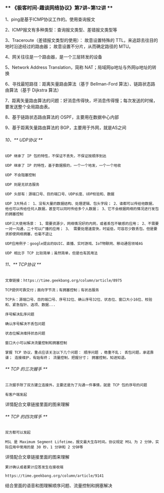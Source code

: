 ### ** 《极客时间-趣谈网络协议》第7讲~第12讲 **

1、ping是基于ICMP协议工作的。使用查询报文

2、ICMP报文有多种类型：查询报文类型、差错报文类型等

3、Traceroute（差错报文类型的使用）：
故意设置特殊的 TTL，来追踪去往目的地时沿途经过的路由器；
故意设置不分片，从而确定路径的 MTU。

4、网关往往是一个路由器，是一个三层转发的设备

5、Network Address Translation，简称 NAT；局域网ip地址与外网ip地址的转换

6、寻找最短路径：距离矢量路由算法（基于 Bellman-Ford 算法）、链路状态路由算法（基于 Dijkstra 算法）

7、距离矢量路由算法的问题：好消息传得快，坏消息传得慢；每次发送的时候，要发送整个全局路由表。

8、基于链路状态路由算法的 OSPF，主要用在数据中心内部

9、基于距离矢量路由算法的 BGP，主要用于外网，就是AS之间

###### 10、** UDP协议 **
`UDP 继承了 IP 包的特性，不保证不丢失，不保证按顺序到达`

`UDP 继承了 IP 的特性，基于数据报的，一个一个地发，一个一个地收`

`UDP 不会阻塞控制`

`UDP 则是无状态服务`

`UDP 头部有：源端口号、目的端口号、UDP长度、UDP校验和、数据`

`UDP 3大特点：
1、没有大量的数据结构、处理逻辑、包头字段；
2、谁都可以传给他数据，他也可以传给任何人数据，甚至可以同时传给多个人数据；
3、它不会根据网络的情况进行发包的拥塞控制`

`UDP三大使用场景：
1、需要资源少，网络情况好的内网，或者丢包不敏感的应用；
2、不需要一对一沟通，二十可以广播的应用；
3、 需要处理速度快，时延低，可容忍少数丢包，但是要求即使网络拥塞，也毫不退让`

`UDP应用例子：google提出的QUIC、直播、实时游戏、IoT物联网、移动通信领域4G`

`UDP 相比于 TCP 比较简单；虽然简单，但是也有其用法`


###### 11、** TCP协议 **

`文章链接：https://time.geekbang.org/column/article/8975`

`TCP提供可靠交付；面向字节流；有拥塞控制；有状态服务`

`TCP头：源端口号、目的端口号、序号32位、确认序号32位、状态位、窗口大小16位、校验和、紧急指针、选项、数据...`

`序号解决乱序问题`

`确认序号解决不丢包问题`

`状态位解决维持状态问题`

`窗口大小可以解决流量控制和拥塞控制`

`掌握 TCP 协议，重点应该关注以下几个问题：
顺序问题 ，稳重不乱；
丢包问题，承诺靠谱；
连接维护，有始有终；
流量控制，把握分寸；
拥塞控制，知进知退。`

###### ** TCP 的三次握手 **

`三次握手除了双方建立连接外，主要还是为了沟通一件事情，就是 TCP 包的序号的问题`

`有客户端发起`

详情配合文章链接里面的图来理解

###### ** TCP 的四次挥手 **

`双方都可以发起`

`MSL 是 Maximum Segment Lifetime，报文最大生存时间。协议规定 MSL 为 2 分钟，实际应用中常用的是 30 秒，1 分钟和 2 分钟等`

详情配合文章链接里面的图来理解

`累计确认或者累计应答发生在接收端`

`https://time.geekbang.org/column/article/9141`

结合里面的语音和图理解顺序问题、流量控制和拥塞解决